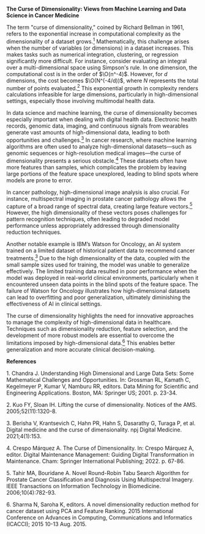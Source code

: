 ﻿**The Curse of Dimensionality: Views from Machine Learning and Data Science in Cancer Medicine**

The term "curse of dimensionality," coined by Richard Bellman in 1961, refers to the exponential increase in computational complexity as the dimensionality of a dataset grows.[<sup>1</sup>](#_enref_1 "Chandra, 2001 #313") Mathematically, this challenge arises when the number of variables (or dimensions) in a dataset increases. This makes tasks such as numerical integration, clustering, or regression significantly more difficult. For instance, consider evaluating an integral over a multi-dimensional space using Simpson's rule. In one dimension, the computational cost is in the order of $\O(n^-4)$. However, for $`d`$ dimensions, the cost becomes $`\O(N^(-4/d))`$, where $`N`$ represents the total number of points evaluated.[<sup>2</sup>](#_enref_2 "Kuo, 2005 #318") This exponential growth in complexity renders calculations infeasible for large dimensions, particularly in high-dimensional settings, especially those involving multimodal health data.

In data science and machine learning, the curse of dimensionality becomes especially important when dealing with digital health data. Electronic health records, genomic data, imaging, and continuous signals from wearables generate vast amounts of high-dimensional data, leading to both opportunities and challenges.[<sup>3</sup>](#_enref_3 "Berisha, 2021 #314") In cancer research, where machine learning algorithms are often used to analyze high-dimensional datasets—such as genomic sequences or high-resolution medical images—the curse of dimensionality presents a serious obstacle.[<sup>4</sup>](#_enref_4 "Crespo Márquez, 2022 #315") These datasets often have more features than samples, which complicates the problem by leaving large portions of the feature space unexplored, leading to blind spots where models are prone to error.

In cancer pathology, high-dimensional image analysis is also crucial. For instance, multispectral imaging in prostate cancer pathology allows the capture of a broad range of spectral data, creating large feature vectors.[<sup>5</sup>](#_enref_5 "Tahir, 2006 #316") However, the high dimensionality of these vectors poses challenges for pattern recognition techniques, often leading to degraded model performance unless appropriately addressed through dimensionality reduction techniques.

Another notable example is IBM’s Watson for Oncology, an AI system trained on a limited dataset of historical patient data to recommend cancer treatments.[<sup>3</sup>](#_enref_3 "Berisha, 2021 #314") Due to the high dimensionality of the data, coupled with the small sample sizes used for training, the model was unable to generalize effectively. The limited training data resulted in poor performance when the model was deployed in real-world clinical environments, particularly when it encountered unseen data points in the blind spots of the feature space. The failure of Watson for Oncology illustrates how high-dimensional datasets can lead to overfitting and poor generalization, ultimately diminishing the effectiveness of AI in clinical settings.

The curse of dimensionality highlights the need for innovative approaches to manage the complexity of high-dimensional data in healthcare. Techniques such as dimensionality reduction, feature selection, and the development of more robust models are essential to overcome the limitations imposed by high-dimensional data.[<sup>6</sup>](#_enref_6 "Sharma, 2015 #317") This enables better generalization and more accurate clinical decision-making.


**References**

<a name="_enref_1"></a>1.	Chandra J. Understanding High Dimensional and Large Data Sets: Some Mathematical Challenges and Opportunities. In: Grossman RL, Kamath C, Kegelmeyer P, Kumar V, Namburu RR, editors. Data Mining for Scientific and Engineering Applications. Boston, MA: Springer US; 2001. p. 23-34.

<a name="_enref_2"></a>2.	Kuo FY, Sloan IH. Lifting the curse of dimensionality. Notices of the AMS. 2005;52(11):1320-8.

<a name="_enref_3"></a>3.	Berisha V, Krantsevich C, Hahn PR, Hahn S, Dasarathy G, Turaga P, et al. Digital medicine and the curse of dimensionality. npj Digital Medicine. 2021;4(1):153.

<a name="_enref_4"></a>4.	Crespo Márquez A. The Curse of Dimensionality. In: Crespo Márquez A, editor. Digital Maintenance Management: Guiding Digital Transformation in Maintenance. Cham: Springer International Publishing; 2022. p. 67-86.

<a name="_enref_5"></a>5.	Tahir MA, Bouridane A. Novel Round-Robin Tabu Search Algorithm for Prostate Cancer Classification and Diagnosis Using Multispectral Imagery. IEEE Transactions on Information Technology in Biomedicine. 2006;10(4):782-93.

<a name="_enref_6"></a>6.	Sharma N, Saroha K, editors. A novel dimensionality reduction method for cancer dataset using PCA and Feature Ranking. 2015 International Conference on Advances in Computing, Communications and Informatics (ICACCI); 2015 10-13 Aug. 2015.


